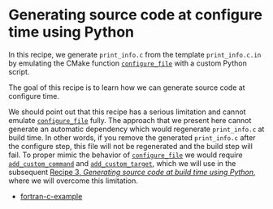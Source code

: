 # Generating source code at configure time using Python

In this recipe, we generate `print_info.c` from the template `print_info.c.in`
by emulating the CMake function
[`configure_file`](https://cmake.org/cmake/help/latest/command/configure_file.html)
with a custom Python script.

The goal of this recipe is to learn how we can generate source code at
configure time.

We should point out that this recipe has a serious limitation and cannot
emulate
[`configure_file`](https://cmake.org/cmake/help/latest/command/configure_file.html)
fully. The approach that we present here cannot generate an automatic
dependency which would regenerate `print_info.c` at build time. In other words,
if you remove the generated `print_info.c` after the configure step, this file
will not be regenerated and the build step will fail.  To proper mimic the
behavior of
[`configure_file`](https://cmake.org/cmake/help/latest/command/configure_file.html)
we would require
[`add_custom_command`](https://cmake.org/cmake/help/latest/command/add_custom_command.html)
and
[`add_custom_target`](https://cmake.org/cmake/help/latest/command/add_custom_target.html),
which we will use in the subsequent [Recipe 3, *Generating source code at build
time using Python*](../recipe-03), where we will overcome this limitation.


- [fortran-c-example](fortran-c-example/)
